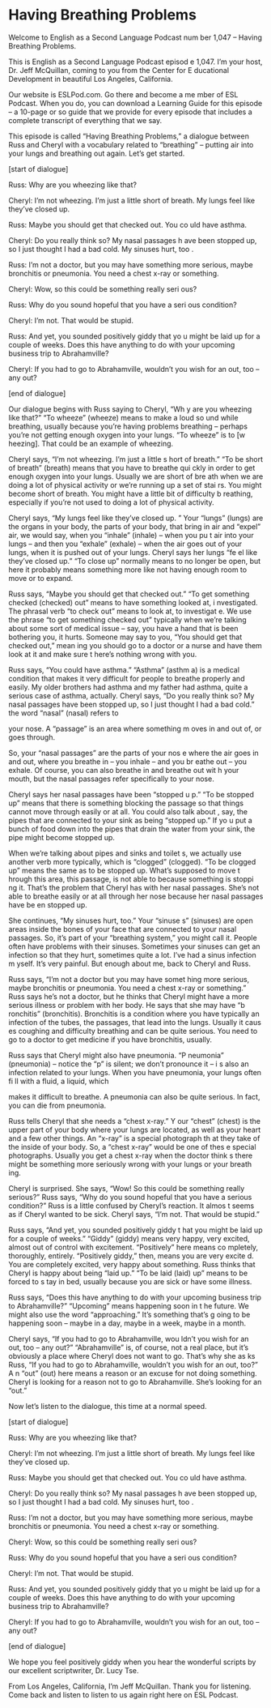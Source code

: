 # Having Breathing Problems

Welcome to English as a Second Language Podcast num ber 1,047 – Having Breathing Problems.

This is English as a Second Language Podcast episod e 1,047. I’m your host, Dr. Jeff McQuillan, coming to you from the Center for E ducational Development in beautiful Los Angeles, California.

Our website is ESLPod.com. Go there and become a me mber of ESL Podcast. When you do, you can download a Learning Guide for this episode – a 10-page or so guide that we provide for every episode that includes a complete transcript of everything that we say.

This episode is called “Having Breathing Problems,”  a dialogue between Russ and Cheryl with a vocabulary related to “breathing”  – putting air into your lungs and breathing out again. Let’s get started.

[start of dialogue]

Russ: Why are you wheezing like that?

Cheryl: I’m not wheezing. I’m just a little short of breath. My lungs feel like they’ve closed up.

Russ: Maybe you should get that checked out. You co uld have asthma.

Cheryl: Do you really think so? My nasal passages h ave been stopped up, so I just thought I had a bad cold. My sinuses hurt, too .

Russ: I’m not a doctor, but you may have something more serious, maybe bronchitis or pneumonia. You need a chest x-ray or something.

Cheryl: Wow, so this could be something really seri ous?

Russ: Why do you sound hopeful that you have a seri ous condition?

Cheryl: I’m not. That would be stupid.

Russ: And yet, you sounded positively giddy that yo u might be laid up for a couple of weeks. Does this have anything to do with  your upcoming business trip to Abrahamville?

 Cheryl: If you had to go to Abrahamville, wouldn’t you wish for an out, too – any out?

[end of dialogue]

Our dialogue begins with Russ saying to Cheryl, “Wh y are you wheezing like that?” “To wheeze” (wheeze) means to make a loud so und while breathing, usually because you’re having problems breathing – perhaps you’re not getting enough oxygen into your lungs. “To wheeze” is to [w heezing]. That could be an example of wheezing.

Cheryl says, “I’m not wheezing. I’m just a little s hort of breath.” “To be short of breath” (breath) means that you have to breathe qui ckly in order to get enough oxygen into your lungs. Usually we are short of bre ath when we are doing a lot of physical activity or we’re running up a set of stai rs. You might become short of breath. You might have a little bit of difficulty b reathing, especially if you’re not used to doing a lot of physical activity.

Cheryl says, “My lungs feel like they’ve closed up. ” Your “lungs” (lungs) are the organs in your body, the parts of your body, that bring in air and “expel” air, we would say, when you “inhale” (inhale) – when you pu t air into your lungs – and then you “exhale” (exhale) – when the air goes out of your lungs, when it is pushed out of your lungs. Cheryl says her lungs “fe el like they’ve closed up.” “To close up” normally means to no longer be open, but here it probably means something more like not having enough room to move or to expand.

Russ says, “Maybe you should get that checked out.”  “To get something checked (checked) out” means to have something looked at, i nvestigated. The phrasal verb “to check out” means to look at, to investigat e. We use the phrase “to get something checked out” typically when we’re talking  about some sort of medical issue – say, you have a hand that is been bothering  you, it hurts. Someone may say to you, “You should get that checked out,” mean ing you should go to a doctor or a nurse and have them look at it and make sure t here’s nothing wrong with you.

Russ says, “You could have asthma.” “Asthma” (asthm a) is a medical condition that makes it very difficult for people to breathe properly and easily. My older brothers had asthma and my father had asthma, quite  a serious case of asthma, actually. Cheryl says, “Do you really think so? My nasal passages have been stopped up, so I just thought I had a bad cold.” the word “nasal” (nasal) refers to

your nose. A “passage” is an area where something m oves in and out of, or goes through.

So, your “nasal passages” are the parts of your nos e where the air goes in and out, where you breathe in – you inhale – and you br eathe out – you exhale. Of course, you can also breathe in and breathe out wit h your mouth, but the nasal passages refer specifically to your nose.

Cheryl says her nasal passages have been “stopped u p.” “To be stopped up” means that there is something blocking the passage so that things cannot move through easily or at all. You could also talk about , say, the pipes that are connected to your sink as being “stopped up.” If yo u put a bunch of food down into the pipes that drain the water from your sink,  the pipe might become stopped up.

When we’re talking about pipes and sinks and toilet s, we actually use another verb more typically, which is “clogged” (clogged). “To be clogged up” means the same as to be stopped up. What’s supposed to move t hrough this area, this passage, is not able to because something is stoppi ng it. That’s the problem that Cheryl has with her nasal passages. She’s not able to breathe easily or at all through her nose because her nasal passages have be en stopped up.

She continues, “My sinuses hurt, too.” Your “sinuse s” (sinuses) are open areas inside the bones of your face that are connected to  your nasal passages. So, it’s part of your “breathing system,” you might call it.  People often have problems with their sinuses. Sometimes your sinuses can get an infection so that they hurt, sometimes quite a lot. I’ve had a sinus infection m yself. It’s very painful. But enough about me, back to Cheryl and Russ.

Russ says, “I’m not a doctor but you may have somet hing more serious, maybe bronchitis or pneumonia. You need a chest x-ray or something.” Russ says he’s not a doctor, but he thinks that Cheryl might have a more serious illness or problem with her body. He says that she may have “b ronchitis” (bronchitis). Bronchitis is a condition where you have typically an infection of the tubes, the passages, that lead into the lungs. Usually it caus es coughing and difficulty breathing and can be quite serious. You need to go to a doctor to get medicine if you have bronchitis, usually.

Russ says that Cheryl might also have pneumonia. “P neumonia” (pneumonia) – notice the “p” is silent; we don’t pronounce it – i s also an infection related to your lungs. When you have pneumonia, your lungs often fi ll with a fluid, a liquid, which

makes it difficult to breathe. A pneumonia can also  be quite serious. In fact, you can die from pneumonia.

Russ tells Cheryl that she needs a “chest x-ray.” Y our “chest” (chest) is the upper part of your body where your lungs are located, as well as your heart and a few other things. An “x-ray” is a special photograph th at they take of the inside of your body. So, a “chest x-ray” would be one of thes e special photographs. Usually you get a chest x-ray when the doctor think s there might be something more seriously wrong with your lungs or your breath ing.

Cheryl is surprised. She says, “Wow! So this could be something really serious?” Russ says, “Why do you sound hopeful that you have a serious condition?” Russ is a little confused by Cheryl’s reaction. It almos t seems as if Cheryl wanted to be sick. Cheryl says, “I’m not. That would be stupid.”

Russ says, “And yet, you sounded positively giddy t hat you might be laid up for a couple of weeks.” “Giddy” (giddy) means very happy,  very excited, almost out of control with excitement. “Positively” here means co mpletely, thoroughly, entirely. “Positively giddy,” then, means you are very excite d. You are completely excited, very happy about something. Russ thinks that Cheryl  is happy about being “laid up.” “To be laid (laid) up” means to be forced to s tay in bed, usually because you are sick or have some illness.

Russ says, “Does this have anything to do with your  upcoming business trip to Abrahamville?” “Upcoming” means happening soon in t he future. We might also use the word “approaching.” It’s something that’s g oing to be happening soon – maybe in a day, maybe in a week, maybe in a month.

Cheryl says, “If you had to go to Abrahamville, wou ldn’t you wish for an out, too – any out?” “Abrahamville” is, of course, not a real place, but it’s obviously a place where Cheryl does not want to go. That’s why she as ks Russ, “If you had to go to Abrahamville, wouldn’t you wish for an out, too?” A n “out” (out) here means a reason or an excuse for not doing something. Cheryl  is looking for a reason not to go to Abrahamville. She’s looking for an “out.”

Now let’s listen to the dialogue, this time at a normal speed.

[start of dialogue]

Russ: Why are you wheezing like that?

Cheryl: I’m not wheezing. I’m just a little short of breath. My lungs feel like they’ve closed up.

Russ: Maybe you should get that checked out. You co uld have asthma.

Cheryl: Do you really think so? My nasal passages h ave been stopped up, so I just thought I had a bad cold. My sinuses hurt, too .

Russ: I’m not a doctor, but you may have something more serious, maybe bronchitis or pneumonia. You need a chest x-ray or something.

Cheryl: Wow, so this could be something really seri ous?

Russ: Why do you sound hopeful that you have a seri ous condition?

Cheryl: I’m not. That would be stupid.

Russ: And yet, you sounded positively giddy that yo u might be laid up for a couple of weeks. Does this have anything to do with  your upcoming business trip to Abrahamville?

Cheryl: If you had to go to Abrahamville, wouldn’t you wish for an out, too – any out?

[end of dialogue]

We hope you feel positively giddy when you hear the  wonderful scripts by our excellent scriptwriter, Dr. Lucy Tse.

From Los Angeles, California, I’m Jeff McQuillan. Thank you for listening. Come back and listen to listen to us again right here on  ESL Podcast.

